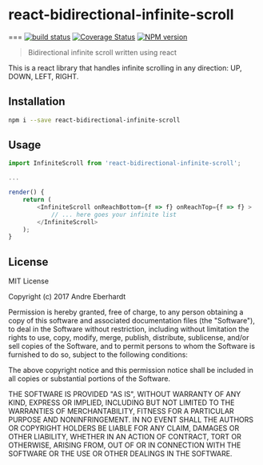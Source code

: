 # react-bidirectional-infinite-scroll
===
[![build status](https://travis-ci.org/eberhara/react-bidirectional-infinite-scroll.svg?branch=master)](https://travis-ci.org/eberhara/react-bidirectional-infinite-scroll)
[![Coverage Status](https://coveralls.io/repos/eberhara/react-bidirectional-infinite-scroll/badge.svg)](https://coveralls.io/r/eberhara/react-bidirectional-infinite-scroll)
[![NPM version](http://img.shields.io/npm/v/react-bidirectional-infinite-scroll.svg)](https://www.npmjs.org/package/react-bidirectional-infinite-scroll)

> Bidirectional infinite scroll written using react

This is a react library that handles infinite scrolling in any direction: UP, DOWN, LEFT, RIGHT.


## Installation

```bash
npm i --save react-bidirectional-infinite-scroll
```

## Usage

```javascript
import InfiniteScroll from 'react-bidirectional-infinite-scroll';

...

render() {
	return (
		<InfiniteScroll onReachBottom={f => f} onReachTop={f => f} >
			// ... here goes your infinite list
		</InfiniteScroll>
	);
}
```


## License

MIT License

Copyright (c) 2017 Andre Eberhardt

Permission is hereby granted, free of charge, to any person obtaining a copy
of this software and associated documentation files (the "Software"), to deal
in the Software without restriction, including without limitation the rights
to use, copy, modify, merge, publish, distribute, sublicense, and/or sell
copies of the Software, and to permit persons to whom the Software is
furnished to do so, subject to the following conditions:

The above copyright notice and this permission notice shall be included in all
copies or substantial portions of the Software.

THE SOFTWARE IS PROVIDED "AS IS", WITHOUT WARRANTY OF ANY KIND, EXPRESS OR
IMPLIED, INCLUDING BUT NOT LIMITED TO THE WARRANTIES OF MERCHANTABILITY,
FITNESS FOR A PARTICULAR PURPOSE AND NONINFRINGEMENT. IN NO EVENT SHALL THE
AUTHORS OR COPYRIGHT HOLDERS BE LIABLE FOR ANY CLAIM, DAMAGES OR OTHER
LIABILITY, WHETHER IN AN ACTION OF CONTRACT, TORT OR OTHERWISE, ARISING FROM,
OUT OF OR IN CONNECTION WITH THE SOFTWARE OR THE USE OR OTHER DEALINGS IN THE
SOFTWARE.
